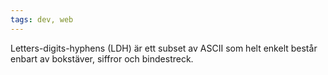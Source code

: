 ```yaml
---
tags: dev, web
---
```


Letters-digits-hyphens (LDH) är ett subset av ASCII som helt enkelt består enbart av bokstäver, siffror och bindestreck.
